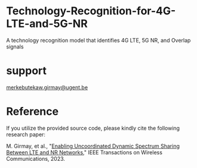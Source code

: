 # Technology-Recognition-for-4G-LTE-and-5G-NR
A technology recognition model that identifies 4G LTE, 5G NR, and Overlap signals 

# support
merkebutekaw.girmay@ugent.be 

# Reference

If you utilize the provided source code, please kindly cite the following research paper:

M. Girmay, et al., "[Enabling Uncoordinated Dynamic Spectrum Sharing Between LTE and NR Networks](https://ieeexplore.ieee.org/document/10313113)," IEEE Transactions on Wireless Communications, 2023.


